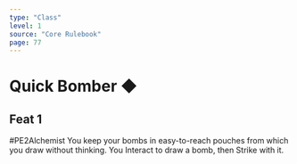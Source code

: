 ```yaml
---
type: "Class"
level: 1
source: "Core Rulebook"
page: 77
---
```

# Quick Bomber ◆
## Feat 1
#PE2Alchemist
You keep your bombs in easy-to-reach pouches from which you draw without thinking. You Interact to draw a bomb, then Strike with it.